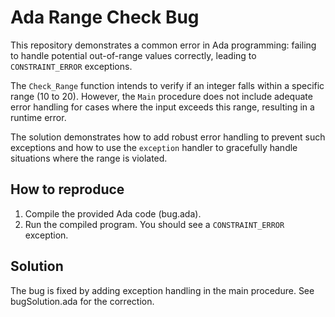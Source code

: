 # Ada Range Check Bug

This repository demonstrates a common error in Ada programming: failing to handle potential out-of-range values correctly, leading to `CONSTRAINT_ERROR` exceptions.

The `Check_Range` function intends to verify if an integer falls within a specific range (10 to 20). However, the `Main` procedure does not include adequate error handling for cases where the input exceeds this range, resulting in a runtime error.

The solution demonstrates how to add robust error handling to prevent such exceptions and how to use the `exception` handler to gracefully handle situations where the range is violated.

## How to reproduce
1. Compile the provided Ada code (bug.ada).
2. Run the compiled program. You should see a `CONSTRAINT_ERROR` exception.

## Solution
The bug is fixed by adding exception handling in the main procedure. See bugSolution.ada for the correction.
